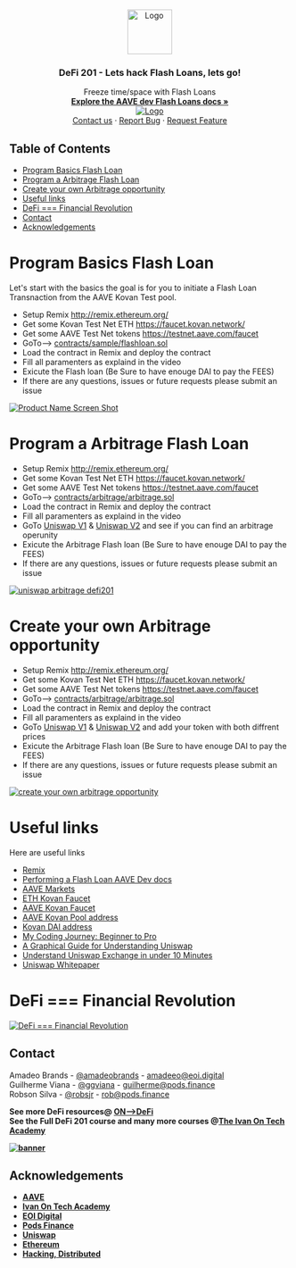 <!-- PROJECT LOGO -->
<br />
<p align="center">
  <a href="#Program-Basics-Flash-Loan">
    <img src="https://encrypted-tbn0.gstatic.com/images?q=tbn:ANd9GcQpfQVLbjfGPX5Cl-DaRe0WE-ZqQycN-l_Vz-9m0RGU4w-9UBSV_A&s" alt="Logo" width="80" height="80">
  </a>
  <h3 align="center">DeFi 201 - Lets hack Flash Loans, lets go!</h3>
  <p align="center">
    Freeze time/space with Flash Loans
    <br />
    <a href="https://docs.aave.com/developers/tutorials/performing-a-flash-loan"><strong>Explore the AAVE dev Flash Loans docs »</strong></a>
    <br />
  <a href="https://brrr.money/">
    <img src="images/dollar-trump-defi201.png" alt="Logo">
  </a>

<br />
    <a href="#contact">Contact us</a>
    ·
    <a href="https://github.com/Robsonsjre/FlashloanUsecases/issues">Report Bug</a>
    ·
    <a href="https://github.com/Robsonsjre/FlashloanUsecases/issues">Request Feature</a>
  </p>
</p>



<!-- TABLE OF CONTENTS -->
## Table of Contents
* [Program Basics Flash Loan](#Program-Basics-Flash-Loan)
* [Program a Arbitrage Flash Loan](#Program-Basics-Flash-Loan)
* [Create your own Arbitrage opportunity](#Program-Basics-Flash-Loan)
* [Useful links](#Useful-links)
* [DeFi === Financial Revolution](#Program-Basics-Flash-Loan)
* [Contact](#Program-Basics-Flash-Loan)
* [Acknowledgements](#Program-Basics-Flash-Loan)

<!-- Program Basics Flash Loan -->
# Program Basics Flash Loan
Let's start with the basics the goal is for you to initiate a Flash Loan Transnaction from the AAVE Kovan Test pool.<br>
* Setup Remix http://remix.ethereum.org/
* Get some Kovan Test Net ETH https://faucet.kovan.network/
* Get some AAVE Test Net tokens https://testnet.aave.com/faucet 
* GoTo--> <a href="https://github.com/Robsonsjre/FlashloanUsecases/blob/master/contracts/sample/flashloan.sol">contracts/sample/flashloan.sol</a> 
* Load the contract in Remix and deploy the contract
* Fill all paramenters as explaind in the video
* Exicute the Flash loan (Be Sure to have enouge DAI to pay the FEES)
* If there are any questions, issues or future requests please submit an issue

[![Product Name Screen Shot][product-screenshot]](https://github.com/Robsonsjre/FlashloanUsecases/blob/master/contracts/sample/flashloan.sol)

# Program a Arbitrage Flash Loan
* Setup Remix http://remix.ethereum.org/
* Get some Kovan Test Net ETH https://faucet.kovan.network/
* Get some AAVE Test Net tokens https://testnet.aave.com/faucet 
* GoTo--> <a href="https://github.com/Robsonsjre/FlashloanUsecases/tree/master/contracts/arbitrage">contracts/arbitrage/arbitrage.sol</a> 
* Load the contract in Remix and deploy the contract
* Fill all paramenters as explaind in the video
* GoTo <a href="https://kovan-uniswap.netlify.app/swap">Uniswap V1</a> & <a href="https://kovan-uniswap2.netlify.app/swap">Uniswap V2</a> and see if you can find an arbitrage operunity
* Exicute the Arbitrage Flash loan (Be Sure to have enouge DAI to pay the FEES)
* If there are any questions, issues or future requests please submit an issue

[![uniswap arbitrage defi201]](https://github.com/Robsonsjre/FlashloanUsecases/tree/master/contracts/arbitrage)

# Create your own Arbitrage opportunity
* Setup Remix http://remix.ethereum.org/
* Get some Kovan Test Net ETH https://faucet.kovan.network/
* Get some AAVE Test Net tokens https://testnet.aave.com/faucet 
* GoTo--> <a href="https://github.com/Robsonsjre/FlashloanUsecases/tree/master/contracts/arbitrage">contracts/arbitrage/arbitrage.sol</a> 
* Load the contract in Remix and deploy the contract
* Fill all paramenters as explaind in the video
* GoTo <a href="https://kovan-uniswap.netlify.app/swap">Uniswap V1</a> & <a href="https://kovan-uniswap2.netlify.app/swap">Uniswap V2</a> and add your token with both diffrent prices
* Exicute the Arbitrage Flash loan (Be Sure to have enouge DAI to pay the FEES)
* If there are any questions, issues or future requests please submit an issue

[![create your own arbitrage opportunity]](https://github.com/Robsonsjre/FlashloanUsecases/tree/master/contracts/arbitrage)

# Useful links
Here are useful links
* [Remix](https://remix.ethereum.org/)
* [Performing a Flash Loan AAVE Dev docs](https://docs.aave.com/developers/tutorials/performing-a-flash-loan)
* [AAVE Markets](https://docs.aave.com/developers/deployed-contracts/deployed-contract-instances)
* [ETH Kovan Faucet](https://faucet.kovan.network/)
* [AAVE Kovan Faucet](https://testnet.aave.com/faucet)
* [AAVE Kovan Pool address](https://kovan.etherscan.io/address/0x95d1189ed88b380e319df73ff00e479fcc4cfa45)
* [Kovan DAI address](https://kovan.etherscan.io/address/0xFf795577d9AC8bD7D90Ee22b6C1703490b6512FD)
* [My Coding Journey: Beginner to Pro](https://forum.openzeppelin.com/t/my-coding-journey-beginner-to-pro/2390)
* [A Graphical Guide for Understanding Uniswap](https://docs.ethhub.io/guides/graphical-guide-for-understanding-uniswap/)
* [Understand Uniswap Exchange in under 10 Minutes](https://www.youtube.com/watch?v=rlkizdfY0vo)
* [Uniswap Whitepaper](https://hackmd.io/@Uniswap/HJ9jLsfTz#%F0%9F%A6%84-Uniswap-Whitepaper)


<!-- DeFi === Financial Revolution -->
# DeFi === Financial Revolution
[![DeFi === Financial Revolution]](https://academy.ivanontech.com/a/27786/UHnVvoMT)

<!-- CONTACT -->
## Contact

Amadeo Brands - [@amadeobrands](https://twitter.com/amadeobrands) - amadeeo@eoi.digital<br>
Guilherme Viana - [@ggviana](https://twitter.com/ggviana) - guilherme@pods.finance<br>
Robson Silva - [@robsjr](https://twitter.com/robsjr) - rob@pods.finance<br>

<strong>See more DeFi resources@ [ON-->DeFi](https://transform.eoi.digital/on-defi/)
</stong><br>
<strong>See the Full DeFi 201 course and many more courses @[The Ivan On Tech Academy](https://academy.ivanontech.com/a/17936/UHnVvoMT)<br>

[![banner][banner]](https://academy.ivanontech.com/a/27786/UHnVvoMT)

<!-- ACKNOWLEDGEMENTS -->
## Acknowledgements
* [AAVE](https://aave.com/)
* [Ivan On Tech Academy](https://academy.ivanontech.com/a/27786/UHnVvoMT)
* [EOI Digital](https://www.eoi.digital/)
* [Pods Finance](https://pods.finance/)
* [Uniswap](https://uniswap.org/)
* [Ethereum](https://ethereum.org/)
* [Hacking, Distributed](https://hackingdistributed.com/2020/03/11/flash-loans/)

<!-- MARKDOWN LINKS & IMAGES -->
<!-- https://www.markdownguide.org/basic-syntax/#reference-style-links -->
[product-screenshot]: images/flashloan.png
[banner]: images/defi-201-banner.png
[dollar-trump]: images/dollar-trump-defi201.png
[DeFi === Financial Revolution]: images/financial-revolution-DeFi201.png
[create your own arbitrage opportunity]: images/create-your-own-arbitrage-opportunity.png
[uniswap arbitrage defi201]: images/uniswap-arbitrage-defi201.png
